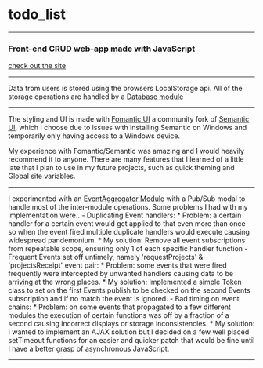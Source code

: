  # todo_list
 ---
 ### Front-end CRUD web-app made with JavaScript

 [check out the site](https://kiizerd.github.io/todo_list/dist/)

 ---

  Data from users is stored using the browsers LocalStorage api.
  All of the storage operations are handled by a [Database module](https://github.com/kiizerd/todo_list/blob/main/src/database.js) 

 ---

  The styling and UI is made with [Fomantic UI](https://fomantic-ui.com/) a community fork of [Semantic UI](https://semantic-ui.com/), which I choose due to issues with installing Semantic on Windows and temporarily only having access to a Windows device.

  My experience with Fomantic/Semantic was amazing and I would heavily recommend it to anyone. 
  There are many features that I learned of a little late that I plan to use in my future projects, such as quick theming and Global site variables.

 ---

  I experimented with an [EventAggregator Module](https://github.com/kiizerd/todo_list/blob/main/src/events.js) with a Pub/Sub modal to handle most of the inter-module operations.
  Some problems I had with my implementation were..
    - Duplicating Event handlers:
     * Problem: a certain handler for a certain event would get applied to that even more than once so when the event fired multiple duplicate handlers would execute causing widespread pandemonium.
     * My solution: Remove all event subscriptions from repeatable scope, ensuring only 1 of each specific handler function
    - Frequent Events set off untimely, namely 'requestProjects' & 'projectsReceipt' event pair:
      * Problem: some events that were fired frequently were intercepted by unwanted handlers causing data to be arriving at the wrong places.
      * My solution: Implemented a simple Token class to set on the first Events publish to be checked on the second Events subscription and if no match the event is ignored.
    - Bad timing on event chains:
      * Problem: on some events that propagated to a few different modules the execution of certain functions was off by a fraction of a second causing incorrect displays or storage inconsistencies.
      * My solution: I wanted to implement an AJAX solution but I decided on a few well placed setTimeout functions for an easier and quicker patch that would be fine until I have a better grasp of asynchronous JavaScript.

 ---
    